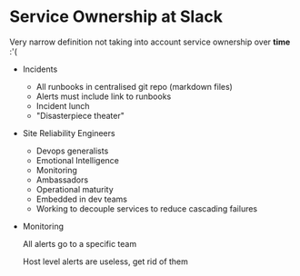 # Service Ownership at Slack

Very narrow definition not taking into account service ownership over **time** :'(

- Incidents
    - All runbooks in centralised git repo (markdown files)
    - Alerts must include link to runbooks
    - Incident lunch
    - "Disasterpiece theater"
- Site Reliability Engineers
    - Devops generalists
    - Emotional Intelligence
    - Monitoring
    - Ambassadors
    - Operational maturity
    - Embedded in dev teams
    - Working to decouple services to reduce cascading failures
- Monitoring

    All alerts go to a specific team

    Host level alerts are useless, get rid of them